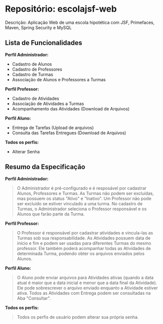 # Repositório: escolajsf-web
Descrição: Aplicação Web de uma escola hipotética com JSF, Primefaces, Maven, Spring Security e MySQL

## Lista de Funcionalidades
**Perfil Administrador:**
- Cadastro de Alunos
- Cadastro de Professores
- Cadastro de Turmas
- Associação de Alunos e Professores a Turmas

**Perfil Professor:**
- Cadastro de Atividades
- Associação de Atividades a Turmas
- Acompanhamento das Atividades (Download de Arquivos)

**Perfil Aluno:**
- Entrega de Tarefas (Upload de arquivos)
- Consulta das Tarefas Entregues (Download de Arquivos)

**Todos os perfis:**
- Alterar Senha

## Resumo da Especificação

**Perfil Administrador:**
> O Administrador é pré-configurado e é resposável por cadastrar Alunos, Professores e Turmas. As Turmas não podem ser excluídas, mas possuem os status "Ativo" e "Inativo". Um Professor não pode ser excluído se estiver vinculado a uma turma. No cadastro de Turmas, o Administrador seleciona o Professor responsável e os Alunos que farão parte da Turma.

**Perfil Professor:**
> O Professor é responsável por cadastrar atividades e vincula-las as Turmas sob sua responsabilidade. As Atividades possuem data de início e fim e podem ser usadas para diferentes Turmas do mesmo professor. Ele também poderá acompanhar todas as Atividades de determinada Turma, podendo obter os arquivos enviados pelos Alunos.

**Perfil Aluno:**
> O Aluno pode enviar arquivos para Atividades ativas (quando a data atual é maior que a data inicial e menor que a data final da Atividade). Ele pode sobrescrever o arquivo enviado enquanto a Atividade estiver ativa. Todos as Atividades com Entrega podem ser consultadas na Aba "Consultar".

**Todos os perfis:**
> Todos os perfis de usuário podem alterar sua própria senha.
